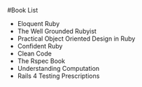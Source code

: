 #Book List
- Eloquent Ruby
- The Well Grounded Rubyist
- Practical Object Oriented Design in Ruby
- Confident Ruby
- Clean Code
- The Rspec Book
- Understanding Computation
- Rails 4 Testing Prescriptions

